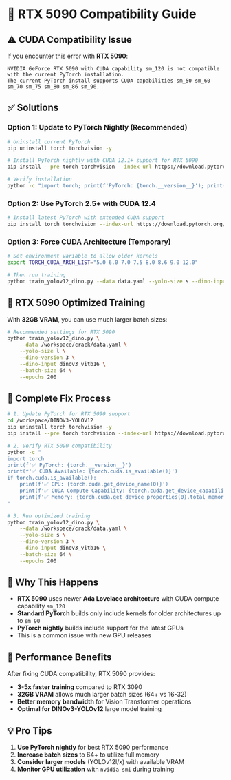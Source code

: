 # 🚀 RTX 5090 Compatibility Guide

## ⚠️ **CUDA Compatibility Issue**

If you encounter this error with **RTX 5090**:
```
NVIDIA GeForce RTX 5090 with CUDA capability sm_120 is not compatible with the current PyTorch installation.
The current PyTorch install supports CUDA capabilities sm_50 sm_60 sm_70 sm_75 sm_80 sm_86 sm_90.
```

## ✅ **Solutions**

### **Option 1: Update to PyTorch Nightly (Recommended)**

```bash
# Uninstall current PyTorch
pip uninstall torch torchvision -y

# Install PyTorch nightly with CUDA 12.1+ support for RTX 5090
pip install --pre torch torchvision --index-url https://download.pytorch.org/whl/nightly/cu121

# Verify installation
python -c "import torch; print(f'PyTorch: {torch.__version__}'); print(f'CUDA Available: {torch.cuda.is_available()}'); print(f'Device: {torch.cuda.get_device_name(0) if torch.cuda.is_available() else \"No CUDA\"}')"
```

### **Option 2: Use PyTorch 2.5+ with CUDA 12.4**

```bash
# Install latest PyTorch with extended CUDA support
pip install torch torchvision --index-url https://download.pytorch.org/whl/cu121
```

### **Option 3: Force CUDA Architecture (Temporary)**

```bash
# Set environment variable to allow older kernels
export TORCH_CUDA_ARCH_LIST="5.0 6.0 7.0 7.5 8.0 8.6 9.0 12.0"

# Then run training
python train_yolov12_dino.py --data data.yaml --yolo-size s --dino-input dinov3_vitb16 --epochs 200
```

## 🎯 **RTX 5090 Optimized Training**

With **32GB VRAM**, you can use much larger batch sizes:

```bash
# Recommended settings for RTX 5090
python train_yolov12_dino.py \
    --data /workspace/crack/data.yaml \
    --yolo-size l \
    --dino-version 3 \
    --dino-input dinov3_vitb16 \
    --batch-size 64 \
    --epochs 200
```

## 🔧 **Complete Fix Process**

```bash
# 1. Update PyTorch for RTX 5090 support
cd /workspace/DINOV3-YOLOV12
pip uninstall torch torchvision -y
pip install --pre torch torchvision --index-url https://download.pytorch.org/whl/nightly/cu121

# 2. Verify RTX 5090 compatibility
python -c "
import torch
print(f'✅ PyTorch: {torch.__version__}')
print(f'✅ CUDA Available: {torch.cuda.is_available()}')
if torch.cuda.is_available():
    print(f'✅ GPU: {torch.cuda.get_device_name(0)}')
    print(f'✅ CUDA Compute Capability: {torch.cuda.get_device_capability(0)}')
    print(f'✅ Memory: {torch.cuda.get_device_properties(0).total_memory / 1e9:.1f} GB')
"

# 3. Run optimized training
python train_yolov12_dino.py \
    --data /workspace/crack/data.yaml \
    --yolo-size s \
    --dino-version 3 \
    --dino-input dinov3_vitb16 \
    --batch-size 64 \
    --epochs 200
```

## 📝 **Why This Happens**

- **RTX 5090** uses newer **Ada Lovelace architecture** with CUDA compute capability `sm_120`
- **Standard PyTorch** builds only include kernels for older architectures up to `sm_90`
- **PyTorch nightly** builds include support for the latest GPUs
- This is a common issue with new GPU releases

## 🚀 **Performance Benefits**

After fixing CUDA compatibility, RTX 5090 provides:
- **3-5x faster training** compared to RTX 3090
- **32GB VRAM** allows much larger batch sizes (64+ vs 16-32)
- **Better memory bandwidth** for Vision Transformer operations
- **Optimal for DINOv3-YOLOv12** large model training

## 💡 **Pro Tips**

1. **Use PyTorch nightly** for best RTX 5090 performance
2. **Increase batch sizes** to 64+ to utilize full memory
3. **Consider larger models** (YOLOv12l/x) with available VRAM
4. **Monitor GPU utilization** with `nvidia-smi` during training